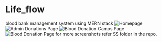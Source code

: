 # Life_flow
blood bank management system using MERN stack
![Homepage](https://github.com/user-attachments/assets/531380f0-3a5d-4a38-98db-467f5dee5c50)
![Admin Donations Page](https://github.com/user-attachments/assets/570fc4c0-759e-426a-9e28-63f04fd699b2)
![Blood Donation Camps Page](https://github.com/user-attachments/assets/2beea900-7c3c-42dc-ab99-a9989877b9e3)
![Blood Donation Page](https://github.com/user-attachments/assets/7394481e-16d5-48ba-a338-1718ee7ede07)
for more screenshots refer SS folder in the repo.
